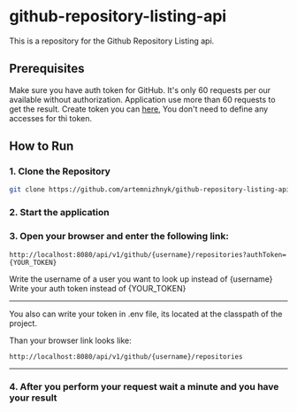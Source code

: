 # github-repository-listing-api

This is a repository for the Github Repository Listing api.

## Prerequisites

Make sure you have auth token for GitHub.
It's only 60 requests per our available without authorization.
Application use more than 60 requests to get the result.
Create token you can [here](https://github.com/settings/tokens),
You don't need to define any accesses for thi token.

## How to Run

### 1. Clone the Repository
```bash
git clone https://github.com/artemnizhnyk/github-repository-listing-api.git 
```

### 2. Start the application

### 3. Open your browser and enter the following link:
```link
http://localhost:8080/api/v1/github/{username}/repositories?authToken={YOUR_TOKEN}
```

Write the username of a user you want to look up instead of {username} 
Write your auth token instead of {YOUR_TOKEN}

***
You also can write your token in .env file, 
its located at the classpath of the project.

Than your browser link looks like:
```link
http://localhost:8080/api/v1/github/{username}/repositories
```
***

### 4. After you perform your request wait a minute and you have your result